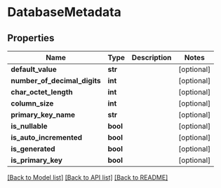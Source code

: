 # DatabaseMetadata

## Properties
Name | Type | Description | Notes
------------ | ------------- | ------------- | -------------
**default_value** | **str** |  | [optional] 
**number_of_decimal_digits** | **int** |  | [optional] 
**char_octet_length** | **int** |  | [optional] 
**column_size** | **int** |  | [optional] 
**primary_key_name** | **str** |  | [optional] 
**is_nullable** | **bool** |  | [optional] 
**is_auto_incremented** | **bool** |  | [optional] 
**is_generated** | **bool** |  | [optional] 
**is_primary_key** | **bool** |  | [optional] 

[[Back to Model list]](../README.md#documentation-for-models) [[Back to API list]](../README.md#documentation-for-api-endpoints) [[Back to README]](../README.md)

